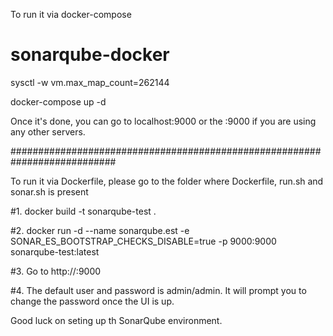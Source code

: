 
To run it via docker-compose 

# sonarqube-docker

sysctl -w vm.max_map_count=262144

docker-compose up -d

Once it's done, you can go to localhost:9000 or the <hostname>:9000 if you are using any other servers.
  
  
  ###########################################################################
  
  To run it via Dockerfile, please go to the folder where Dockerfile, run.sh and sonar.sh is present
  
  #1. docker build -t sonarqube-test .
  
  #2. docker run -d --name sonarqube.est -e SONAR_ES_BOOTSTRAP_CHECKS_DISABLE=true -p 9000:9000 sonarqube-test:latest
  
  #3. Go to http://<IP>:9000
  
  #4. The default user and password is admin/admin. It will prompt you to change the password once the UI is up.
  
  Good luck on seting up th SonarQube environment.
  
